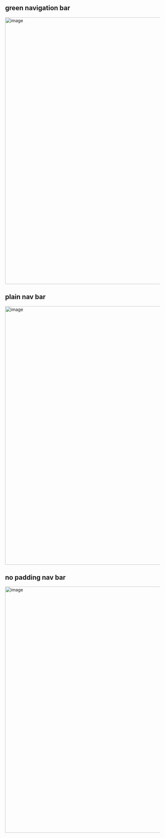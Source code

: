 ## green navigation bar  
<img width="869" alt="image" src="https://github.com/user-attachments/assets/dbc32184-789a-49b5-a018-d81d1b146816">  

## plain nav bar  
<img width="842" alt="image" src="https://github.com/user-attachments/assets/683458f5-cff2-4ea1-9795-8d0b3ef20a2f">  

## no padding nav bar  
<img width="802" alt="image" src="https://github.com/user-attachments/assets/18c1832c-5c7a-4973-8164-e164578e7bd3">  



  
